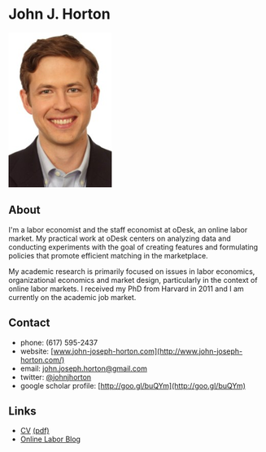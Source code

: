 <link href="markdown.css" rel="stylesheet"></link> 

John J. Horton 
==============
[<img src="headshot.jpg">](Me)

About
-----
I'm a labor economist and the staff economist at oDesk, an online
labor market. My practical work at oDesk centers on analyzing data and
conducting experiments with the goal of creating features and
formulating policies that promote efficient matching in the
marketplace.

My academic research is primarily focused on issues in labor
economics, organizational economics and market design, particularly in
the context of online labor markets. I received my PhD from Harvard in
2011 and I am currently on the academic job market. 


Contact
-------

* phone: (617) 595-2437
* website: [www.john-joseph-horton.com](http://www.john-joseph-horton.com/)
* email: john.joseph.horton@gmail.com
* twitter: [@johnjhorton](https://twitter.com/johnjhorton)
* google scholar profile: [http://goo.gl/buQYm](http://goo.gl/buQYm)

Links
-----
* [CV](cv.html) [(pdf)](cv.pdf)
* [Online Labor Blog](http://www.onlinelabor.blogspot.com)

